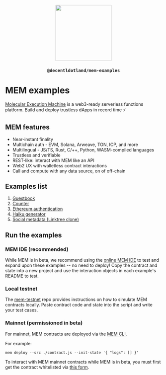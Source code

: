 <p align="center">
  <a href="https://decent.land">
    <img src="https://mem-home.vercel.app/icons/mem/mem-logo-v2.svg" height="180">
  </a>
  <h3 align="center"><code>@decentldotland/mem-examples</code></h3>
</p>

# MEM examples

[Molecular Execution Machine](https://mem.tech) is a web3-ready serverless functions platform. Build and deploy trustless dApps in record time ⚡️

## MEM features

- Near-instant finality
- Multichain auth - EVM, Solana, Arweave, TON, ICP, and more
- Multilingual - JS/TS, Rust, C/++, Python, WASM-compiled languages
- Trustless and verifiable
- REST-like: interact with MEM like an API
- Web2 UX with walletless contract interactions
- Call and compute with any data source, on of off-chain

## Examples list

1. [Guestbook](https://github.com/decentldotland/mem-examples/tree/main/examples/1.%20guestbook)
2. [Counter](https://github.com/decentldotland/mem-examples/tree/main/examples/2.%20counter)
3. [Ethereum authentication](https://github.com/decentldotland/mem-examples/tree/main/examples/3.%20ethereum%20authentication)
4. [Haiku generator](https://github.com/decentldotland/mem-examples/tree/main/examples/4.%20haiku%20generator)
5. [Social metadata (Linktree clone)](https://github.com/decentldotland/mem-examples/tree/main/examples/5.%20social%20metadata)

## Run the examples

### MEM IDE (recommended)

While MEM is in beta, we recommend using the [online MEM IDE](https://mem.tech/ide) to test and expand upon these examples -- no need to deploy! Copy the contract and state into a new project and use the interaction objects in each example's README to test.

### Local testnet

The [mem-testnet](https://github.com/decentldotland/mem-testnet) repo provides instructions on how to simulate MEM contracts locally. Paste contract code and state into the script and write your test cases. 

### Mainnet (permissioned in beta)

For mainnet, MEM contracts are deployed via the [MEM CLI](https://docs.mem.tech/mem-cli/function-deployment).

For example:

```mem deploy --src ./contract.js --init-state '{ "logs": [] }'```

To interact with MEM mainnet contracts while MEM is in beta, you must first get the contract whitelisted via [this form](https://docs.google.com/forms/u/1/d/e/1FAIpQLSfRB95cZzGyy3IRmsMwjHx7gweywmybptBU0XbUb2GZumwaKA/viewform?usp=send_form).
